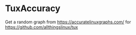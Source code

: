 # TuxAccuracy
Get a random graph from https://accuratelinuxgraphs.com/ for https://github.com/allthingslinux/tux
